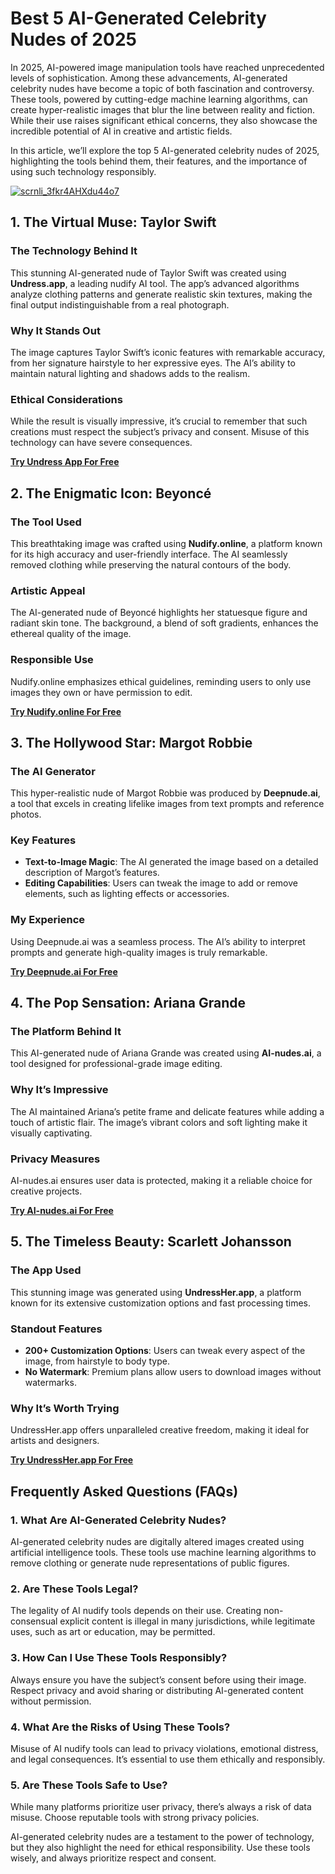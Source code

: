 # Best 5 AI-Generated Celebrity Nudes of 2025  

In 2025, AI-powered image manipulation tools have reached unprecedented levels of sophistication. Among these advancements, AI-generated celebrity nudes have become a topic of both fascination and controversy. These tools, powered by cutting-edge machine learning algorithms, can create hyper-realistic images that blur the line between reality and fiction. While their use raises significant ethical concerns, they also showcase the incredible potential of AI in creative and artistic fields.  

In this article, we’ll explore the top 5 AI-generated celebrity nudes of 2025, highlighting the tools behind them, their features, and the importance of using such technology responsibly.  

[![scrnli_3fkr4AHXdu44o7](https://github.com/user-attachments/assets/f119116d-5a1f-4662-bdff-8afc50141e95)](https://top-ai-tools.click/MMMEaP)  

## 1. The Virtual Muse: Taylor Swift  

### The Technology Behind It  
This stunning AI-generated nude of Taylor Swift was created using **Undress.app**, a leading nudify AI tool. The app’s advanced algorithms analyze clothing patterns and generate realistic skin textures, making the final output indistinguishable from a real photograph.  

### Why It Stands Out  
The image captures Taylor Swift’s iconic features with remarkable accuracy, from her signature hairstyle to her expressive eyes. The AI’s ability to maintain natural lighting and shadows adds to the realism.  

### Ethical Considerations  
While the result is visually impressive, it’s crucial to remember that such creations must respect the subject’s privacy and consent. Misuse of this technology can have severe consequences.  

[**Try Undress App For Free**](https://top-ai-tools.click/MMMEaP)  

## 2. The Enigmatic Icon: Beyoncé  

### The Tool Used  
This breathtaking image was crafted using **Nudify.online**, a platform known for its high accuracy and user-friendly interface. The AI seamlessly removed clothing while preserving the natural contours of the body.  

### Artistic Appeal  
The AI-generated nude of Beyoncé highlights her statuesque figure and radiant skin tone. The background, a blend of soft gradients, enhances the ethereal quality of the image.  

### Responsible Use  
Nudify.online emphasizes ethical guidelines, reminding users to only use images they own or have permission to edit.  

[**Try Nudify.online For Free**](https://top-ai-tools.click/MMMEaP)  

## 3. The Hollywood Star: Margot Robbie  

### The AI Generator  
This hyper-realistic nude of Margot Robbie was produced by **Deepnude.ai**, a tool that excels in creating lifelike images from text prompts and reference photos.  

### Key Features  
- **Text-to-Image Magic**: The AI generated the image based on a detailed description of Margot’s features.  
- **Editing Capabilities**: Users can tweak the image to add or remove elements, such as lighting effects or accessories.  

### My Experience  
Using Deepnude.ai was a seamless process. The AI’s ability to interpret prompts and generate high-quality images is truly remarkable.  

[**Try Deepnude.ai For Free**](https://top-ai-tools.click/MMMEaP)  

## 4. The Pop Sensation: Ariana Grande  

### The Platform Behind It  
This AI-generated nude of Ariana Grande was created using **AI-nudes.ai**, a tool designed for professional-grade image editing.  

### Why It’s Impressive  
The AI maintained Ariana’s petite frame and delicate features while adding a touch of artistic flair. The image’s vibrant colors and soft lighting make it visually captivating.  

### Privacy Measures  
AI-nudes.ai ensures user data is protected, making it a reliable choice for creative projects.  

[**Try AI-nudes.ai For Free**](https://top-ai-tools.click/MMMEaP)  

## 5. The Timeless Beauty: Scarlett Johansson  

### The App Used  
This stunning image was generated using **UndressHer.app**, a platform known for its extensive customization options and fast processing times.  

### Standout Features  
- **200+ Customization Options**: Users can tweak every aspect of the image, from hairstyle to body type.  
- **No Watermark**: Premium plans allow users to download images without watermarks.  

### Why It’s Worth Trying  
UndressHer.app offers unparalleled creative freedom, making it ideal for artists and designers.  

[**Try UndressHer.app For Free**](https://top-ai-tools.click/MMMEaP)  

## Frequently Asked Questions (FAQs)  

### 1. What Are AI-Generated Celebrity Nudes?  
AI-generated celebrity nudes are digitally altered images created using artificial intelligence tools. These tools use machine learning algorithms to remove clothing or generate nude representations of public figures.  

### 2. Are These Tools Legal?  
The legality of AI nudify tools depends on their use. Creating non-consensual explicit content is illegal in many jurisdictions, while legitimate uses, such as art or education, may be permitted.  

### 3. How Can I Use These Tools Responsibly?  
Always ensure you have the subject’s consent before using their image. Respect privacy and avoid sharing or distributing AI-generated content without permission.  

### 4. What Are the Risks of Using These Tools?  
Misuse of AI nudify tools can lead to privacy violations, emotional distress, and legal consequences. It’s essential to use them ethically and responsibly.  

### 5. Are These Tools Safe to Use?  
While many platforms prioritize user privacy, there’s always a risk of data misuse. Choose reputable tools with strong privacy policies.  

AI-generated celebrity nudes are a testament to the power of technology, but they also highlight the need for ethical responsibility. Use these tools wisely, and always prioritize respect and consent.